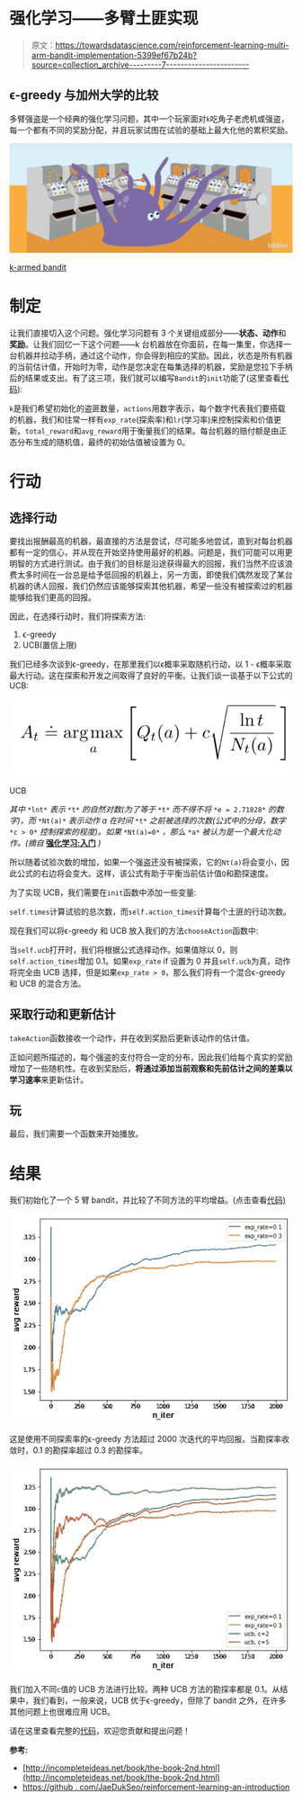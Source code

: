 # 强化学习——多臂土匪实现

> 原文：<https://towardsdatascience.com/reinforcement-learning-multi-arm-bandit-implementation-5399ef67b24b?source=collection_archive---------7----------------------->

## ϵ-greedy 与加州大学的比较

多臂强盗是一个经典的强化学习问题，其中一个玩家面对`k`吃角子老虎机或强盗，每一个都有不同的奖励分配，并且玩家试图在试验的基础上最大化他的累积奖励。

![](img/13b3f20228f83533901e45c99506d8dc.png)

[k-armed bandit](https://blog.lightningai.com/multi-armed-bandits-are-the-new-a-b-tests-27dd7b48765b)

# 制定

让我们直接切入这个问题。强化学习问题有 3 个关键组成部分——**状态、动作**和**奖励**。让我们回忆一下这个问题——k 台机器放在你面前，在每一集里，你选择一台机器并拉动手柄，通过这个动作，你会得到相应的奖励。因此，状态是所有机器的当前估计值，开始时为零，动作是您决定在每集选择的机器，奖励是您拉下手柄后的结果或支出。有了这三项，我们就可以编写`Bandit`的`init`功能了(这里查看[代码](https://github.com/MJeremy2017/RL/blob/master/Multi-ArmBandit/bandit.py)):

`k`是我们希望初始化的盗匪数量，`actions`用数字表示，每个数字代表我们要搭载的机器，我们和往常一样有`exp_rate`(探索率)和`lr`(学习率)来控制探索和价值更新。`total_reward`和`avg_reward`用于衡量我们的结果。每台机器的赔付额是由正态分布生成的随机值，最终的初始估值被设置为 0。

# 行动

## 选择行动

要找出报酬最高的机器，最直接的方法是尝试，尽可能多地尝试，直到对每台机器都有一定的信心，并从现在开始坚持使用最好的机器。问题是，我们可能可以用更明智的方式进行测试。由于我们的目标是沿途获得最大的回报，我们当然不应该浪费太多时间在一台总是给予低回报的机器上，另一方面，即使我们偶然发现了某台机器的诱人回报，我们仍然应该能够探索其他机器，希望一些没有被探索过的机器能够给我们更高的回报。

因此，在选择行动时，我们将探索方法:

1.  ϵ-greedy
2.  UCB(置信上限)

我们已经多次谈到ϵ-greedy，在那里我们以ϵ概率采取随机行动，以 1 - ϵ概率采取最大行动。这在探索和开发之间取得了良好的平衡。让我们谈一谈基于以下公式的 UCB:

![](img/32a722af81ec5a89d6a9fe51bb1d1a9a.png)

UCB

*其中* `*lnt*` *表示* `*t*` *的自然对数(为了等于* `*t*` *而不得不将* `*e = 2.71828*` *的数字)，而* `*Nt(a)*` *表示动作 a 在时间* `*t*` *之前被选择的次数(公式中的分母，数字* `*c > 0*` *控制探索的程度)。如果* `*Nt(a)=0*` *，那么* `*a*` *被认为是一个最大化动作。(摘自* [**强化学习:入门**](http://incompleteideas.net/book/the-book-2nd.html) *)*

所以随着试验次数的增加，如果一个强盗还没有被探索，它的`Nt(a)`将会变小，因此公式的右边将会变大。这样，该公式有助于平衡当前估计值`Q`和勘探速度。

为了实现 UCB，我们需要在`init`函数中添加一些变量:

`self.times`计算试验的总次数，而`self.action_times`计算每个土匪的行动次数。

现在我们可以将ϵ-greedy 和 UCB 放入我们的方法`chooseAction`函数中:

当`self.ucb`打开时，我们将根据公式选择动作。如果值除以 0，则`self.action_times`增加 0.1。如果`exp_rate` if 设置为 0 并且`self.ucb`为真，动作将完全由 UCB 选择，但是如果`exp_rate > 0`，那么我们将有一个混合ϵ-greedy 和 UCB 的混合方法。

## 采取行动和更新估计

`takeAction`函数接收一个动作，并在收到奖励后更新该动作的估计值。

正如问题所描述的，每个强盗的支付符合一定的分布，因此我们给每个真实的奖励增加了一些随机性。在收到奖励后，**将通过添加当前观察和先前估计之间的差乘以学习速率**来更新估计。

## 玩

最后，我们需要一个函数来开始播放。

# 结果

我们初始化了一个 5 臂 bandit，并比较了不同方法的平均增益。(点击查看[代码)](https://github.com/MJeremy2017/RL/blob/master/Multi-ArmBandit/bandit.py)

![](img/a498f8649ce78f0a98ddcc18a286159a.png)

这是使用不同探索率的ϵ-greedy 方法超过 2000 次迭代的平均回报。当勘探率收敛时，0.1 的勘探率超过 0.3 的勘探率。

![](img/98abdd47ffa8b51d2183e0a0448b7d29.png)

我们加入不同`c`值的 UCB 方法进行比较。两种 UCB 方法的勘探率都是 0.1。从结果中，我们看到，一般来说，UCB 优于ϵ-greedy，但除了 bandit 之外，在许多其他问题上也很难应用 UCB。

请在这里查看完整的[代码](https://github.com/MJeremy2017/RL/blob/master/Multi-ArmBandit/bandit.py)，欢迎您贡献和提出问题！

**参考:**

*   [http://incompleteideas.net/book/the-book-2nd.html](http://incompleteideas.net/book/the-book-2nd.html)
*   [https://github . com/JaeDukSeo/reinforcement-learning-an-introduction](https://github.com/JaeDukSeo/reinforcement-learning-an-introduction)